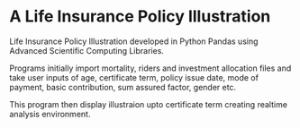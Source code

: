# A Life Insurance Policy Illustration
Life Insurance Policy Illustration developed in Python Pandas using Advanced Scientific Computing Libraries. 

Programs initially import mortality, riders and investment allocation files and take user inputs of age, certificate term, policy issue date, mode of payment, basic contribution, sum assured factor, gender etc.

This program then display illustraion upto certificate term creating realtime analysis environment.
